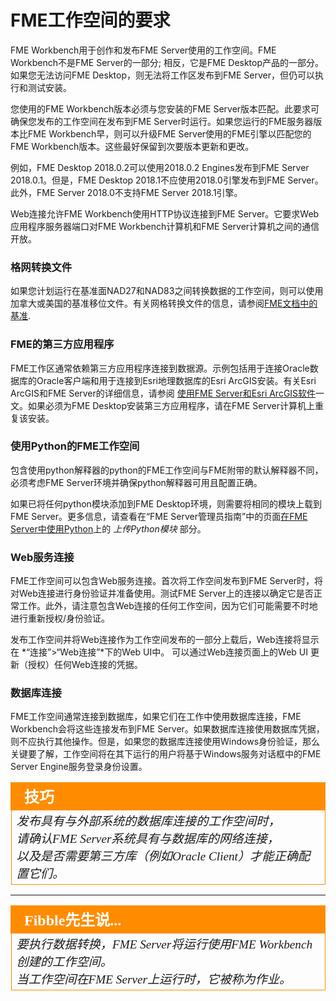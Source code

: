 # FME工作空间的要求 #

FME Workbench用于创作和发布FME Server使用的工作空间。FME Workbench不是FME Server的一部分; 相反，它是FME Desktop产品的一部分。如果您无法访问FME Desktop，则无法将工作区发布到FME Server，但仍可以执行和测试安装。

您使用的FME Workbench版本必须与您安装的FME Server版本匹配。此要求可确保您发布的工作空间在发布到FME Server时运行。如果您运行的FME服务器版本比FME Workbench早，则可以升级FME Server使用的FME引擎以匹配您的FME Workbench版本。这些最好保留到次要版本更新和更改。

例如，FME Desktop 2018.0.2可以使用2018.0.2 Engines发布到FME Server 2018.0.1。但是，FME Desktop 2018.1不应使用2018.0引擎发布到FME Server。此外，FME Server 2018.0不支持FME Server 2018.1引擎。

Web连接允许FME Workbench使用HTTP协议连接到FME Server。它要求Web应用程序服务器端口对FME Workbench计算机和FME Server计算机之间的通信开放。

### 格网转换文件 ###

如果您计划运行在基准面NAD27和NAD83之间转换数据的工作空间，则可以使用加拿大或美国的基准移位文件。有关网格转换文件的信息，请参阅[FME文档中的基准](http://docs.safe.com/fme/html/FME_Desktop_Documentation/FME_Workbench/CoordSys/Datums_in_FME.htm).

### FME的第三方应用程序 ###

FME工作区通常依赖第三方应用程序连接到数据源。示例包括用于连接Oracle数据库的Oracle客户端和用于连接到Esri地理数据库的Esri ArcGIS安装。有关Esri ArcGIS和FME Server的详细信息，请参阅 [使用FME Server和Esri ArcGIS软件](https://knowledge.safe.com/articles/24153/using-fme-server-with-esri-software.html)一文。如果必须为FME Desktop安装第三方应用程序，请在FME Server计算机上重复该安装。

### 使用Python的FME工作空间 ###

包含使用python解释器的python的FME工作空间与FME附带的默认解释器不同，必须考虑FME Server环境并确保python解释器可用且配置正确。

如果已将任何python模块添加到FME Desktop环境，则需要将相同的模块上载到FME Server。更多信息，请查看在“FME Server管理员指南”中的页面[在FME Server中使用Python](https://docs.safe.com/fme/html/FME_Server_Documentation/Content/AdminGuide/Using-Python-with-FME_Server.htm)上的 *上传Python模块* 部分。

### Web服务连接 ###

FME工作空间可以包含Web服务连接。首次将工作空间发布到FME Server时，将对Web连接进行身份验证并准备使用。测试FME Server上的连接以确定它是否正常工作。此外，请注意包含Web连接的任何工作空间，因为它们可能需要不时地进行重新授权/身份验证。

发布工作空间并将Web连接作为工作空间发布的一部分上载后，Web连接将显示在 *“连接”>“Web连接”*下的Web UI中。 可以通过Web连接页面上的Web UI 更新（授权）任何Web连接的凭据。 

### 数据库连接 ###

FME工作空间通常连接到数据库，如果它们在工作中使用数据库连接，FME Workbench会将这些连接发布到FME Server。如果数据库连接使用数据库凭据，则不应执行其他操作。但是，如果您的数据库连接使用Windows身份验证，那么关键要了解，工作空间将在其下运行的用户将基于Windows服务对话框中的FME Server Engine服务登录身份设置。


<!--Tip Section-->

<table style="border-spacing: 0px">
<tr>
<td style="vertical-align:middle;background-color:darkorange;border: 2px solid darkorange">
<i class="fa fa-info-circle fa-lg fa-pull-left fa-fw" style="color:white;padding-right: 12px;vertical-align:text-top"></i>
<span style="color:white;font-size:x-large;font-weight: bold;font-family:serif">技巧</span>
</td>
</tr>

<tr>
<td style="border: 1px solid darkorange">
<span style="font-family:serif; font-style:italic; font-size:larger">
发布具有与外部系统的数据库连接的工作空间时，
<br>请确认FME Server系统具有与数据库的网络连接， 
<br>以及是否需要第三方库（例如Oracle Client）才能正确配置它们。
<br>
</td>
</tr>
</table>

---

<!--Person X Says Section-->

<table style="border-spacing: 0px">
<tr>
<td style="vertical-align:middle;background-color:darkorange;border: 2px solid darkorange">
<i class="fa fa-quote-left fa-lg fa-pull-left fa-fw" style="color:white;padding-right: 12px;vertical-align:text-top"></i>
<span style="color:white;font-size:x-large;font-weight: bold;font-family:serif">Fibble先生说...</span>
</td>
</tr>
<tr>
<td style="border: 1px solid darkorange">
<span style="font-family:serif; font-style:italic; font-size:larger">
要执行数据转换，FME Server将运行使用FME Workbench创建的工作空间。 
<br>当工作空间在FME Server上运行时，它被称为作业。
</span>
</td>
</tr>
</table>
